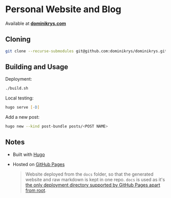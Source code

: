 # Personal Website and Blog

Available at **[dominikrys.com](https://dominikrys.com/)**

## Cloning

```zsh
git clone --recurse-submodules git@github.com:dominikrys/dominikrys.github.io.git
```

## Building and Usage

Deployment:

```zsh
./build.sh
```

Local testing:

```zsh
hugo serve [-D]
```

Add a new post:

```zsh
hugo new --kind post-bundle posts/<POST NAME>
```

## Notes

- Built with [Hugo](https://gohugo.io/)

- Hosted on [GitHub Pages](https://pages.github.com/)

  > Website deployed from the `docs` folder, so that the generated website and raw markdown is kept in one repo. `docs` is used as it's [the only deployment directory supported by GitHub Pages apart from root](https://docs.github.com/en/github/working-with-github-pages/configuring-a-publishing-source-for-your-github-pages-site).
